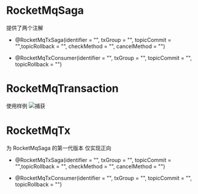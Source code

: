 # RocketMqSaga
提供了两个注解
- @RocketMqTxSaga(identifier = "", txGroup = "", topicCommit = "",topicRollback = "", checkMethod = "", cancelMethod = "")


- @RocketMqTxConsumer(identifier = "", txGroup = "", topicCommit = "", topicRollback = "")

# RocketMqTransaction
使用样例
![捕获](https://user-images.githubusercontent.com/31872042/164741786-e9ba10a9-b8e6-4169-b44d-e54726731855.PNG)




# RocketMqTx
为 RocketMqSaga 的第一代版本  仅实现正向
- @RocketMqTxSaga(identifier = "", txGroup = "", topicCommit = "",topicRollback = "", checkMethod = "", cancelMethod = "")



- @RocketMqTxConsumer(identifier = "", txGroup = "", topicCommit = "", topicRollback = "")
